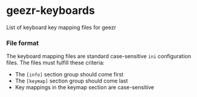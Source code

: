 # geezr-keyboards
List of keyboard key mapping files for geezr 

### File format

The keyboard mapping files are standard case-sensitive `ini` configuration files. The files must fulfill these criteria:

* The `[info]` section group should come first
* The `[keymap]` section group should come last
* Key mappings in the keymap section are case-sensitive
